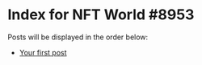 # Index for NFT World #8953
Posts will be displayed in the order below:

- [Your first post](./001-first.md)

